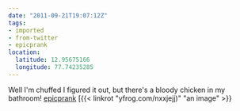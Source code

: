 ```yaml
---
date: "2011-09-21T19:07:12Z"
tags:
- imported
- from-twitter
- epicprank
location:
  latitude: 12.95675166
  longitude: 77.74235285
---
```

Well I'm chuffed I figured it out, but there's a bloody chicken in my bathroom! [epicprank](/tags/epicprank) [{{< linkrot "yfrog.com/nxxjejj)" "an image" >}}
